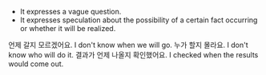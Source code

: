 - It expresses a vague question.
- It expresses speculation about the possibility of a certain fact occurring or whether it will be realized.

언제 갈지 모르겠어요. I don't know when we will go.
누가 할지 몰라요. I don't know who will do it.
결과가 언제 나올지 확인했어요. I checked when the results would come out.